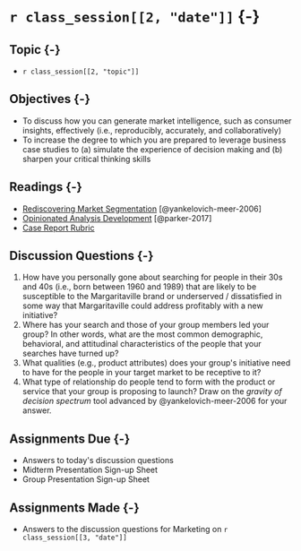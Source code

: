 # `r class_session[[2, "date"]]` {-}

## Topic {-}

- `r class_session[[2, "topic"]]`

## Objectives {-}

- To discuss how you can generate market intelligence, such as consumer
insights, effectively (i.e., reproducibly, accurately, and collaboratively)
- To increase the degree to which you are prepared to leverage business case
studies to (a) simulate the experience of decision making and (b) sharpen your
critical thinking skills

## Readings {-}

- [Rediscovering Market Segmentation][yankelovich-meer-2006]
[@yankelovich-meer-2006]
- [Opinionated Analysis Development][parker-2017] [@parker-2017]
- [Case Report Rubric][]  

## Discussion Questions {-}

1. How have you personally gone about searching for people in their 30s and 40s
(i.e., born between 1960 and 1989) that are likely to be susceptible to the
Margaritaville brand or underserved / dissatisfied in some way that
Margaritaville could address profitably with a new initiative?
2. Where has your search and those of your group members led your group? In
other words, what are the most common demographic, behavioral, and attitudinal
characteristics of the people that your searches have turned up?
3. What qualities (e.g., product attributes) does your group's initiative need
to have for the people in your target market to be receptive to it?
4. What type of relationship do people tend to form with the product or service
that your group is proposing to launch? Draw on the *gravity of decision
spectrum* tool advanced by @yankelovich-meer-2006 for your answer.

## Assignments Due {-}

- Answers to today's discussion questions
- Midterm Presentation Sign-up Sheet
- Group Presentation Sign-up Sheet

## Assignments Made {-}

- Answers to the discussion questions for Marketing on `r class_session[[3,
"date"]]` 

[case report rubric]: https://github.com/jeffboichuk/ice-marketing/raw/master/files/generating-market-intelligence/rubric-for-case-reports.pdf
[greg driscoll]: https://virginiasports.com/staff.aspx?staff=435
[midterm presentation sign-up sheet]: https://docs.google.com/spreadsheets/d/1tHpsFOYOo0Ekn4oiSvktXoIWJCkglN4He41cbX-N4NA/edit?usp=sharing
[parker-2017]: https://peerj.com/preprints/3210/
[yankelovich-meer-2006]: http://re5qy4sb7x.search.serialssolutions.com/log?L=RE5QY4SB7X&D=EBU&J=HARVBUSREV&P=EJP&PT=EZProxy&H=fce003a731&U=http%3A%2F%2Fproxy01.its.virginia.edu%2Flogin%3Furl%3Dhttps%3A%2F%2Fsearch.ebscohost.com%2Fdirect.asp%3Fdb%3Dbth%26jid%3DHBR%26scope%3Dsite